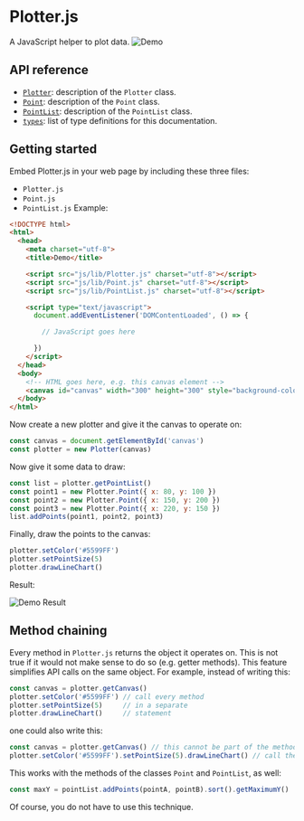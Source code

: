 # Plotter.js
A JavaScript helper to plot data.
![Demo](demo.png)

## API reference
* [`Plotter`](Plotter.md): description of the `Plotter` class.
* [`Point`](Point.md): description of the `Point` class.
* [`PointList`](PointList.md): description of the `PointList` class.
* [`types`](types.md): list of type definitions for this documentation.

## Getting started
Embed Plotter.js in your web page by including these three files:
* `Plotter.js`
* `Point.js`
* `PointList.js`
Example:
```HTML
<!DOCTYPE html>
<html>
  <head>
    <meta charset="utf-8">
    <title>Demo</title>

    <script src="js/lib/Plotter.js" charset="utf-8"></script>
    <script src="js/lib/Point.js" charset="utf-8"></script>
    <script src="js/lib/PointList.js" charset="utf-8"></script>

    <script type="text/javascript">
      document.addEventListener('DOMContentLoaded', () => {

        // JavaScript goes here

      })
    </script>
  </head>
  <body>
    <!-- HTML goes here, e.g. this canvas element -->
    <canvas id="canvas" width="300" height="300" style="background-color: lightgrey;"></canvas>
  </body>
</html>
```
Now create a new plotter and give it the canvas to operate on:
```JavaScript
const canvas = document.getElementById('canvas')
const plotter = new Plotter(canvas)
```
Now give it some data to draw:
```JavaScript
const list = plotter.getPointList()
const point1 = new Plotter.Point({ x: 80, y: 100 })
const point2 = new Plotter.Point({ x: 150, y: 200 })
const point3 = new Plotter.Point({ x: 220, y: 150 })
list.addPoints(point1, point2, point3)
```
Finally, draw the points to the canvas:
```JavaScript
plotter.setColor('#5599FF')
plotter.setPointSize(5)
plotter.drawLineChart()
```
Result:

![Demo Result](demo2.png)

## Method chaining
Every method in `Plotter.js` returns the object it operates on. This is not true if it would not make sense to do so (e.g. getter methods). This feature simplifies API calls on the same object. For example, instead of writing this:
```JavaScript
const canvas = plotter.getCanvas()
plotter.setColor('#5599FF') // call every method
plotter.setPointSize(5)     // in a separate
plotter.drawLineChart()     // statement
```
one could also write this:
```JavaScript
const canvas = plotter.getCanvas() // this cannot be part of the method chain
plotter.setColor('#5599FF').setPointSize(5).drawLineChart() // call the methods in a method chain
```
This works with the methods of the classes `Point` and `PointList`, as well:
```JavaScript
const maxY = pointList.addPoints(pointA, pointB).sort().getMaximumY()
```
Of course, you do not have to use this technique.
